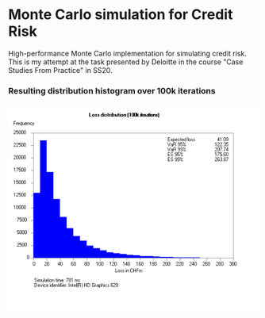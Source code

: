 # Monte Carlo simulation for Credit Risk
High-performance Monte Carlo implementation for simulating credit risk. This is my attempt at the task presented by Deloitte in the course "Case Studies From Practice" in SS20.

### Resulting distribution histogram over 100k iterations
![](/carlo/out/histogram.png?raw=true "Resulting distribution histogram")
